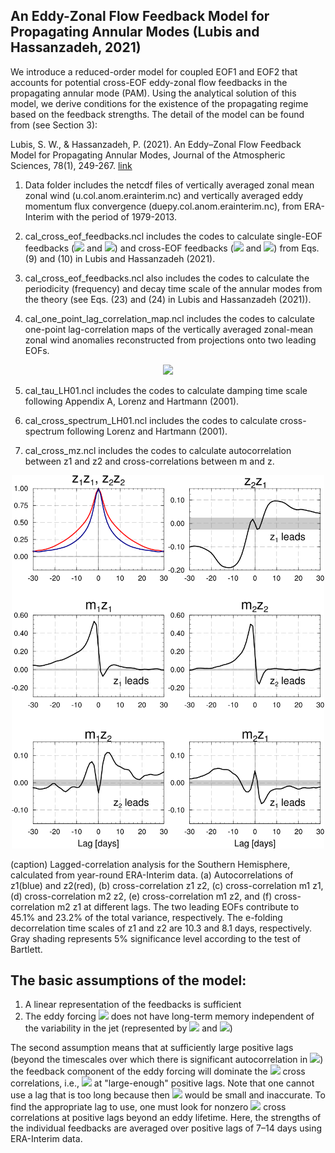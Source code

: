 ## An Eddy-Zonal Flow Feedback Model for Propagating Annular Modes (Lubis and Hassanzadeh, 2021)

We introduce a reduced-order model for coupled EOF1 and EOF2 that accounts for potential cross-EOF eddy-zonal flow feedbacks in the propagating annular mode (PAM). Using the analytical solution of this model, we derive conditions for the existence of the propagating regime based on the feedback strengths. The detail of the model can be found from (see Section 3):

Lubis, S. W., & Hassanzadeh, P. (2021). An Eddy–Zonal Flow Feedback Model for Propagating Annular Modes, Journal of the Atmospheric Sciences, 78(1), 249-267. [link](https://journals.ametsoc.org/view/journals/atsc/78/1/jas-d-20-0214.1.xml)

1. Data folder includes the netcdf files of vertically averaged zonal mean zonal wind (u.col.anom.erainterim.nc) and vertically averaged eddy momentum flux convergence (duepy.col.anom.erainterim.nc), from ERA-Interim with the period of 1979-2013.

2. cal_cross_eof_feedbacks.ncl includes the codes to calculate single-EOF feedbacks (<img src="https://render.githubusercontent.com/render/math?math=b_{11}"> and <img src="https://render.githubusercontent.com/render/math?math=b_{22}">) and cross-EOF feedbacks (<img src="https://render.githubusercontent.com/render/math?math=b_{12}"> and <img src="https://render.githubusercontent.com/render/math?math=b_{21}">) from Eqs. (9) and (10) in Lubis and Hassanzadeh (2021).

3. cal_cross_eof_feedbacks.ncl also includes the codes to calculate the periodicity (frequency) and decay time scale of the annular modes from the theory (see Eqs. (23) and (24) in Lubis and Hassanzadeh (2021)).

4. cal_one_point_lag_correlation_map.ncl includes the codes to calculate one-point lag-correlation maps of the vertically averaged zonal-mean zonal wind anomalies reconstructed from projections onto two leading EOFs.


<p align="center">
  <img src="https://github.com/sandrolubis/Cross-EOF-Eddy-Feedback-Model/blob/main/example/one_point_lag_correlation_map.png" width="500">
</p>

5. cal_tau_LH01.ncl includes the codes to calculate damping time scale following Appendix A, Lorenz and Hartmann (2001).

6. cal_cross_spectrum_LH01.ncl includes the codes to calculate cross-spectrum following Lorenz and Hartmann (2001).

7. cal_cross_mz.ncl includes the codes to calculate autocorrelation between z1 and z2 and cross-correlations between m and z.


<p align="center">
  <img src="https://github.com/sandrolubis/Cross-EOF-Eddy-Feedback-Model/blob/main/example/ccr_erainterim_full_grid.png" width="500">
</p>

(caption) Lagged-correlation analysis for the Southern Hemisphere, calculated from year-round ERA-Interim data. (a) Autocorrelations of z1(blue) and z2(red), (b) cross-correlation z1 z2, (c) cross-correlation m1 z1, (d) cross-correlation m2 z2, (e) cross-correlation m1 z2, and (f) cross-correlation m2 z1 at different lags. The two leading EOFs contribute to 45.1% and 23.2% of the total variance, respectively. The e-folding decorrelation time scales of z1 and z2 are 10.3 and 8.1 days, respectively. Gray shading represents 5% significance level according to the test of Bartlett.

## The basic assumptions of the model:
1. A linear representation of the feedbacks is sufficient
2. The eddy forcing <img src="https://render.githubusercontent.com/render/math?math=m"> does not have long-term memory independent of the variability in the jet (represented by <img src="https://render.githubusercontent.com/render/math?math=z_1"> and <img src="https://render.githubusercontent.com/render/math?math=z_2">)

The second assumption means that at sufficiently large positive lags (beyond the timescales over which there is significant autocorrelation in <img src="https://render.githubusercontent.com/render/math?math=\tilde{m}">) the feedback component of the eddy forcing will dominate the <img src="https://render.githubusercontent.com/render/math?math=m_jz_k"> cross correlations, i.e., <img src="https://render.githubusercontent.com/render/math?math=reg_l(\tilde{m}_j,z_k) \approx 0"> at "large-enough" positive lags. Note that one cannot use a lag that is too long because then <img src="https://render.githubusercontent.com/render/math?math=reg_l(z_j,z_j)"> would be small and inaccurate. To find the appropriate lag to use, one must look for nonzero <img src="https://render.githubusercontent.com/render/math?math=m_jz_k"> cross correlations at positive lags beyond an eddy lifetime. Here, the strengths of the individual feedbacks are averaged over positive lags of 7–14 days using ERA-Interim data.
